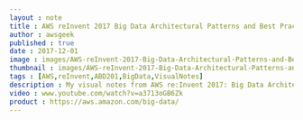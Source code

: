 ```yaml
---
layout : note
title : AWS reInvent 2017 Big Data Architectural Patterns and Best Practices on AWS ABD201
author : awsgeek
published : true
date : 2017-12-01
image : images/AWS-reInvent-2017-Big-Data-Architectural-Patterns-and-Best-Practices-on-AWS-ABD201_en.jpg
thumbnail : images/AWS-reInvent-2017-Big-Data-Architectural-Patterns-and-Best-Practices-on-AWS-ABD201-thumbnail_en.jpg
tags : [AWS,reInvent,ABD201,BigData,VisualNotes]
description : My visual notes from AWS re:Invent 2017: Big Data Architectural Patterns and Best Practices on AWS
video : www.youtube.com/watch?v=a3713oGB6Zk
product : https://aws.amazon.com/big-data/
---
```

